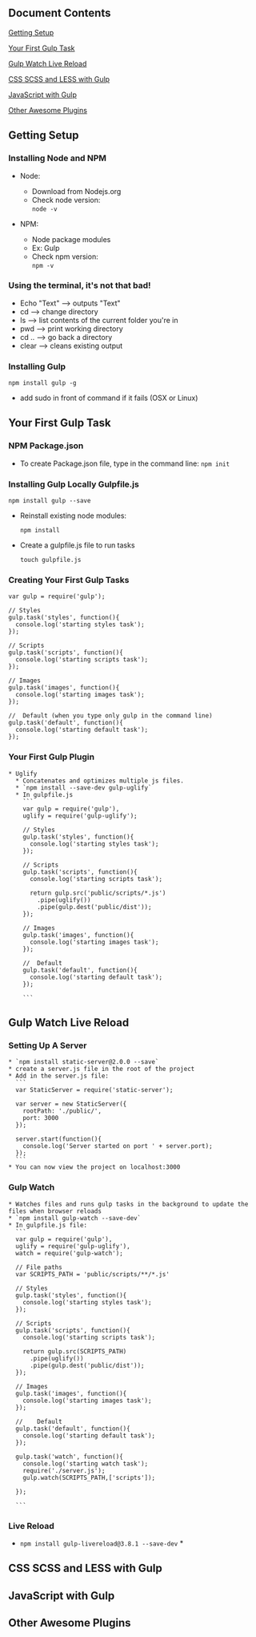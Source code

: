 ## Document Contents

[Getting Setup](#getting-setup)

[Your First Gulp Task](#your-first-gulp-task)

[Gulp Watch Live Reload](#gulp-watch-live-reload)

[CSS SCSS and LESS with Gulp](#css-scss-and-less-with-gulp)

[JavaScript with Gulp](#javascript-with-gulp)

[Other Awesome Plugins](#other-awesome-plugins)

##  Getting Setup
  
### Installing Node and NPM
  
  * Node: 
    * Download from Nodejs.org
    * Check node version:    
      `node -v`
        
  * NPM:
    * Node package modules
    * Ex: Gulp
    * Check npm version:    
      `npm -v`
  
### Using the terminal, it's not that bad!
  
  * Echo "Text" -->  outputs "Text"
  * cd          -->  change directory
  * ls          -->  list contents of the current folder you're in
  * pwd         -->  print working directory
  * cd ..       -->  go back a directory
  * clear         -->  cleans existing output
    
### Installing Gulp
  
  `npm install gulp -g`
  * add sudo in front of command if it fails (OSX or Linux)
    
## Your First Gulp Task
  
### NPM Package.json
  
  * To create Package.json file, type in the command line:
    `npm init`
  
### Installing Gulp Locally Gulpfile.js
  
  `npm install gulp --save`
    
  * Reinstall existing node modules:
    
    `npm install`
    
  * Create a gulpfile.js file to run tasks
    
    `touch gulpfile.js`
    
### Creating Your First Gulp Tasks
    
  ```
  var gulp = require('gulp');

  // Styles
  gulp.task('styles', function(){
    console.log('starting styles task');
  });

  // Scripts
  gulp.task('scripts', function(){
    console.log('starting scripts task');
  });

  // Images
  gulp.task('images', function(){
    console.log('starting images task');
  });
    
  //  Default (when you type only gulp in the command line)
  gulp.task('default', function(){
    console.log('starting default task');
  });

  ```
    
### Your First Gulp Plugin
  
    * Uglify
      * Concatenates and optimizes multiple js files.
      * `npm install --save-dev gulp-uglify`
      * In gulpfile.js
        ```
        var gulp = require('gulp'),
        uglify = require('gulp-uglify');

        // Styles
        gulp.task('styles', function(){
          console.log('starting styles task');
        });

        // Scripts
        gulp.task('scripts', function(){
          console.log('starting scripts task');

          return gulp.src('public/scripts/*.js')
            .pipe(uglify())
            .pipe(gulp.dest('public/dist'));
        });

        // Images
        gulp.task('images', function(){
          console.log('starting images task');
        });

        //	Default
        gulp.task('default', function(){
          console.log('starting default task');
        });

        ```
        
## Gulp Watch Live Reload

### Setting Up A Server
  
    * `npm install static-server@2.0.0 --save`
    * create a server.js file in the root of the project
    * Add in the server.js file:
      ```
      var StaticServer = require('static-server');

      var server = new StaticServer({
        rootPath: './public/',
        port: 3000
      });

      server.start(function(){
        console.log('Server started on port ' + server.port);
      });
      ```
    * You can now view the project on localhost:3000
    
### Gulp Watch
  
    * Watches files and runs gulp tasks in the background to update the files when browser reloads
    * `npm install gulp-watch --save-dev`
    * In gulpfile.js file:
      ```
      var gulp = require('gulp'),
      uglify = require('gulp-uglify'),
      watch = require('gulp-watch');

      // File paths
      var SCRIPTS_PATH = 'public/scripts/**/*.js'

      // Styles
      gulp.task('styles', function(){
        console.log('starting styles task');
      });

      // Scripts
      gulp.task('scripts', function(){
        console.log('starting scripts task');

        return gulp.src(SCRIPTS_PATH)
          .pipe(uglify())
          .pipe(gulp.dest('public/dist'));
      });

      // Images
      gulp.task('images', function(){
        console.log('starting images task');
      });

      //	Default
      gulp.task('default', function(){
        console.log('starting default task');
      });

      gulp.task('watch', function(){
        console.log('starting watch task');
        require('./server.js');
        gulp.watch(SCRIPTS_PATH,['scripts']);

      });

      ```
        
### Live Reload
    
  * `npm install gulp-livereload@3.8.1 --save-dev`
    * 
  
  
## CSS SCSS and LESS with Gulp


## JavaScript with Gulp


## Other Awesome Plugins

